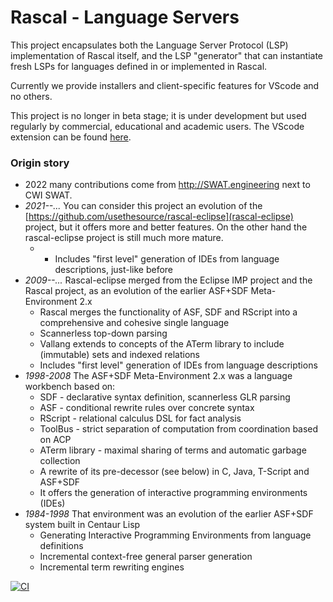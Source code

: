 # Rascal - Language Servers

This project encapsulates both the Language Server Protocol (LSP) implementation
of Rascal itself, and the LSP "generator" that can instantiate fresh LSPs for 
languages defined in or implemented in Rascal.

Currently we provide installers and client-specific features for VScode and 
no others.

This project is no longer in beta stage; it is under development but used regularly by commercial, educational and academic users.
The VScode extension can be found [here](https://marketplace.visualstudio.com/items?itemName=usethesource.rascalmpl).

### Origin story

* 2022 many contributions come from http://SWAT.engineering next to CWI SWAT.
* *2021--...* You can consider this project an evolution of
the [https://github.com/usethesource/rascal-eclipse](rascal-eclipse) project, but it offers more and better features.
On the other hand the rascal-eclipse project is still much more mature.
   * * Includes "first level" generation of IDEs from language descriptions, just-like before
* *2009--...* Rascal-eclipse merged from the Eclipse IMP project and the Rascal project, as an evolution of the earlier ASF+SDF Meta-Environment 2.x
   * Rascal merges the functionality of ASF, SDF and RScript into a comprehensive and cohesive single language
   * Scannerless top-down parsing
   * Vallang extends to concepts of the ATerm library to include (immutable) sets and indexed relations
   * Includes "first level" generation of IDEs from language descriptions
* *1998-2008* The ASF+SDF Meta-Environment 2.x was a language workbench based on:
   * SDF - declarative syntax definition, scannerless GLR parsing
   * ASF - conditional rewrite rules over concrete syntax
   * RScript - relational calculus DSL for fact analysis
   * ToolBus - strict separation of computation from coordination based on ACP
   * ATerm library - maximal sharing of terms and automatic garbage collection
   * A rewrite of its pre-decessor (see below) in C, Java, T-Script and ASF+SDF
   * It offers the generation of interactive programming environments (IDEs)
* *1984-1998* That environment was an evolution of the earlier ASF+SDF system built in Centaur Lisp
   * Generating Interactive Programming Environments from language definitions
   * Incremental context-free general parser generation
   * Incremental term rewriting engines

[![CI](https://github.com/usethesource/rascal-language-servers/actions/workflows/build.yaml/badge.svg)](https://github.com/usethesource/rascal-language-servers/actions/workflows/build.yaml)

